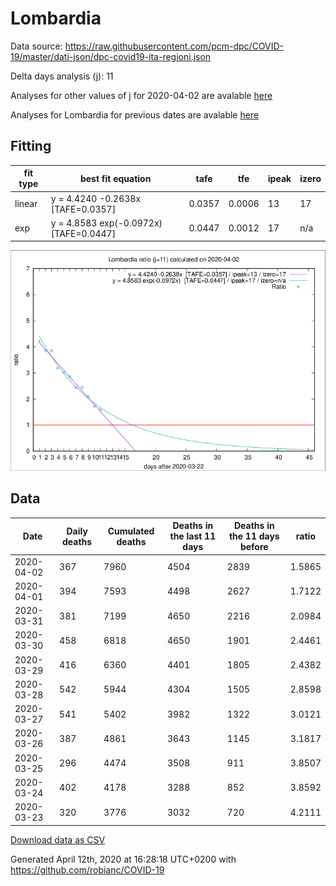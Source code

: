 # Lombardia

Data source: https://raw.githubusercontent.com/pcm-dpc/COVID-19/master/dati-json/dpc-covid19-ita-regioni.json

Delta days analysis (j): 11

Analyses for other values of j for 2020-04-02 are avalable [here](../README.md)

Analyses for Lombardia for previous dates are avalable [here](../../README.md)

## Fitting 
|fit type|best fit equation|tafe|tfe|ipeak|izero|
|-------|-----|--------|------|---|---|
|linear|y = 4.4240 -0.2638x  [TAFE=0.0357]|0.0357|0.0006|13|17|
|exp|y = 4.8583 exp(-0.0972x)  [TAFE=0.0447]|0.0447|0.0012|17|n/a|

![Plot](COVID-19_lombardia_j11_2020-04-02.png)

## Data
|Date|Daily deaths|Cumulated deaths|Deaths in the last 11 days|Deaths in the 11 days before|ratio|
|----|----------|-----------|-------|--------------------|-----|
|2020-04-02|367|7960|4504|2839|1.5865|
|2020-04-01|394|7593|4498|2627|1.7122|
|2020-03-31|381|7199|4650|2216|2.0984|
|2020-03-30|458|6818|4650|1901|2.4461|
|2020-03-29|416|6360|4401|1805|2.4382|
|2020-03-28|542|5944|4304|1505|2.8598|
|2020-03-27|541|5402|3982|1322|3.0121|
|2020-03-26|387|4861|3643|1145|3.1817|
|2020-03-25|296|4474|3508|911|3.8507|
|2020-03-24|402|4178|3288|852|3.8592|
|2020-03-23|320|3776|3032|720|4.2111|

[Download data as CSV](COVID-19_lombardia_j11_2020-04-02.csv)

Generated April 12th, 2020 at 16:28:18 UTC+0200 with https://github.com/robianc/COVID-19
